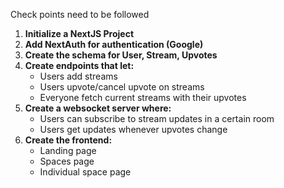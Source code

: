 Check points need to be followed  

1. **Initialize a NextJS Project**
2. **Add NextAuth for authentication (Google)**
3. **Create the schema for User, Stream, Upvotes**
4. **Create endpoints that let:**
   - Users add streams
   - Users upvote/cancel upvote on streams
   - Everyone fetch current streams with their upvotes
5. **Create a websocket server where:**
   - Users can subscribe to stream updates in a certain room
   - Users get updates whenever upvotes change
6. **Create the frontend:**
   - Landing page
   - Spaces page
   - Individual space page
